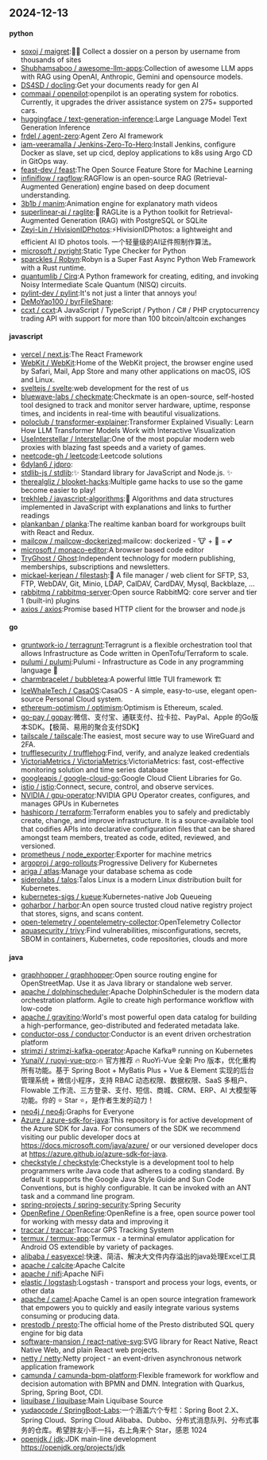 ## 2024-12-13

#### python
* [soxoj / maigret](https://github.com/soxoj/maigret):🕵️‍♂️ Collect a dossier on a person by username from thousands of sites
* [Shubhamsaboo / awesome-llm-apps](https://github.com/Shubhamsaboo/awesome-llm-apps):Collection of awesome LLM apps with RAG using OpenAI, Anthropic, Gemini and opensource models.
* [DS4SD / docling](https://github.com/DS4SD/docling):Get your documents ready for gen AI
* [commaai / openpilot](https://github.com/commaai/openpilot):openpilot is an operating system for robotics. Currently, it upgrades the driver assistance system on 275+ supported cars.
* [huggingface / text-generation-inference](https://github.com/huggingface/text-generation-inference):Large Language Model Text Generation Inference
* [frdel / agent-zero](https://github.com/frdel/agent-zero):Agent Zero AI framework
* [iam-veeramalla / Jenkins-Zero-To-Hero](https://github.com/iam-veeramalla/Jenkins-Zero-To-Hero):Install Jenkins, configure Docker as slave, set up cicd, deploy applications to k8s using Argo CD in GitOps way.
* [feast-dev / feast](https://github.com/feast-dev/feast):The Open Source Feature Store for Machine Learning
* [infiniflow / ragflow](https://github.com/infiniflow/ragflow):RAGFlow is an open-source RAG (Retrieval-Augmented Generation) engine based on deep document understanding.
* [3b1b / manim](https://github.com/3b1b/manim):Animation engine for explanatory math videos
* [superlinear-ai / raglite](https://github.com/superlinear-ai/raglite):🥤 RAGLite is a Python toolkit for Retrieval-Augmented Generation (RAG) with PostgreSQL or SQLite
* [Zeyi-Lin / HivisionIDPhotos](https://github.com/Zeyi-Lin/HivisionIDPhotos):⚡️HivisionIDPhotos: a lightweight and efficient AI ID photos tools. 一个轻量级的AI证件照制作算法。
* [microsoft / pyright](https://github.com/microsoft/pyright):Static Type Checker for Python
* [sparckles / Robyn](https://github.com/sparckles/Robyn):Robyn is a Super Fast Async Python Web Framework with a Rust runtime.
* [quantumlib / Cirq](https://github.com/quantumlib/Cirq):A Python framework for creating, editing, and invoking Noisy Intermediate Scale Quantum (NISQ) circuits.
* [pylint-dev / pylint](https://github.com/pylint-dev/pylint):It's not just a linter that annoys you!
* [DeMoYao100 / byrFileShare](https://github.com/DeMoYao100/byrFileShare):
* [ccxt / ccxt](https://github.com/ccxt/ccxt):A JavaScript / TypeScript / Python / C# / PHP cryptocurrency trading API with support for more than 100 bitcoin/altcoin exchanges

#### javascript
* [vercel / next.js](https://github.com/vercel/next.js):The React Framework
* [WebKit / WebKit](https://github.com/WebKit/WebKit):Home of the WebKit project, the browser engine used by Safari, Mail, App Store and many other applications on macOS, iOS and Linux.
* [sveltejs / svelte](https://github.com/sveltejs/svelte):web development for the rest of us
* [bluewave-labs / checkmate](https://github.com/bluewave-labs/checkmate):Checkmate is an open-source, self-hosted tool designed to track and monitor server hardware, uptime, response times, and incidents in real-time with beautiful visualizations.
* [poloclub / transformer-explainer](https://github.com/poloclub/transformer-explainer):Transformer Explained Visually: Learn How LLM Transformer Models Work with Interactive Visualization
* [UseInterstellar / Interstellar](https://github.com/UseInterstellar/Interstellar):One of the most popular modern web proxies with blazing fast speeds and a variety of games.
* [neetcode-gh / leetcode](https://github.com/neetcode-gh/leetcode):Leetcode solutions
* [6dylan6 / jdpro](https://github.com/6dylan6/jdpro):
* [stdlib-js / stdlib](https://github.com/stdlib-js/stdlib):✨ Standard library for JavaScript and Node.js. ✨
* [therealgliz / blooket-hacks](https://github.com/therealgliz/blooket-hacks):Multiple game hacks to use so the game become easier to play!
* [trekhleb / javascript-algorithms](https://github.com/trekhleb/javascript-algorithms):📝 Algorithms and data structures implemented in JavaScript with explanations and links to further readings
* [plankanban / planka](https://github.com/plankanban/planka):The realtime kanban board for workgroups built with React and Redux.
* [mailcow / mailcow-dockerized](https://github.com/mailcow/mailcow-dockerized):mailcow: dockerized - 🐮 + 🐋 = 💕
* [microsoft / monaco-editor](https://github.com/microsoft/monaco-editor):A browser based code editor
* [TryGhost / Ghost](https://github.com/TryGhost/Ghost):Independent technology for modern publishing, memberships, subscriptions and newsletters.
* [mickael-kerjean / filestash](https://github.com/mickael-kerjean/filestash):🦄 A file manager / web client for SFTP, S3, FTP, WebDAV, Git, Minio, LDAP, CalDAV, CardDAV, Mysql, Backblaze, ...
* [rabbitmq / rabbitmq-server](https://github.com/rabbitmq/rabbitmq-server):Open source RabbitMQ: core server and tier 1 (built-in) plugins
* [axios / axios](https://github.com/axios/axios):Promise based HTTP client for the browser and node.js

#### go
* [gruntwork-io / terragrunt](https://github.com/gruntwork-io/terragrunt):Terragrunt is a flexible orchestration tool that allows Infrastructure as Code written in OpenTofu/Terraform to scale.
* [pulumi / pulumi](https://github.com/pulumi/pulumi):Pulumi - Infrastructure as Code in any programming language 🚀
* [charmbracelet / bubbletea](https://github.com/charmbracelet/bubbletea):A powerful little TUI framework 🏗
* [IceWhaleTech / CasaOS](https://github.com/IceWhaleTech/CasaOS):CasaOS - A simple, easy-to-use, elegant open-source Personal Cloud system.
* [ethereum-optimism / optimism](https://github.com/ethereum-optimism/optimism):Optimism is Ethereum, scaled.
* [go-pay / gopay](https://github.com/go-pay/gopay):微信、支付宝、通联支付、拉卡拉、PayPal、Apple 的Go版本SDK。【极简、易用的聚合支付SDK】
* [tailscale / tailscale](https://github.com/tailscale/tailscale):The easiest, most secure way to use WireGuard and 2FA.
* [trufflesecurity / trufflehog](https://github.com/trufflesecurity/trufflehog):Find, verify, and analyze leaked credentials
* [VictoriaMetrics / VictoriaMetrics](https://github.com/VictoriaMetrics/VictoriaMetrics):VictoriaMetrics: fast, cost-effective monitoring solution and time series database
* [googleapis / google-cloud-go](https://github.com/googleapis/google-cloud-go):Google Cloud Client Libraries for Go.
* [istio / istio](https://github.com/istio/istio):Connect, secure, control, and observe services.
* [NVIDIA / gpu-operator](https://github.com/NVIDIA/gpu-operator):NVIDIA GPU Operator creates, configures, and manages GPUs in Kubernetes
* [hashicorp / terraform](https://github.com/hashicorp/terraform):Terraform enables you to safely and predictably create, change, and improve infrastructure. It is a source-available tool that codifies APIs into declarative configuration files that can be shared amongst team members, treated as code, edited, reviewed, and versioned.
* [prometheus / node_exporter](https://github.com/prometheus/node_exporter):Exporter for machine metrics
* [argoproj / argo-rollouts](https://github.com/argoproj/argo-rollouts):Progressive Delivery for Kubernetes
* [ariga / atlas](https://github.com/ariga/atlas):Manage your database schema as code
* [siderolabs / talos](https://github.com/siderolabs/talos):Talos Linux is a modern Linux distribution built for Kubernetes.
* [kubernetes-sigs / kueue](https://github.com/kubernetes-sigs/kueue):Kubernetes-native Job Queueing
* [goharbor / harbor](https://github.com/goharbor/harbor):An open source trusted cloud native registry project that stores, signs, and scans content.
* [open-telemetry / opentelemetry-collector](https://github.com/open-telemetry/opentelemetry-collector):OpenTelemetry Collector
* [aquasecurity / trivy](https://github.com/aquasecurity/trivy):Find vulnerabilities, misconfigurations, secrets, SBOM in containers, Kubernetes, code repositories, clouds and more

#### java
* [graphhopper / graphhopper](https://github.com/graphhopper/graphhopper):Open source routing engine for OpenStreetMap. Use it as Java library or standalone web server.
* [apache / dolphinscheduler](https://github.com/apache/dolphinscheduler):Apache DolphinScheduler is the modern data orchestration platform. Agile to create high performance workflow with low-code
* [apache / gravitino](https://github.com/apache/gravitino):World's most powerful open data catalog for building a high-performance, geo-distributed and federated metadata lake.
* [conductor-oss / conductor](https://github.com/conductor-oss/conductor):Conductor is an event driven orchestration platform
* [strimzi / strimzi-kafka-operator](https://github.com/strimzi/strimzi-kafka-operator):Apache Kafka® running on Kubernetes
* [YunaiV / ruoyi-vue-pro](https://github.com/YunaiV/ruoyi-vue-pro):🔥 官方推荐 🔥 RuoYi-Vue 全新 Pro 版本，优化重构所有功能。基于 Spring Boot + MyBatis Plus + Vue & Element 实现的后台管理系统 + 微信小程序，支持 RBAC 动态权限、数据权限、SaaS 多租户、Flowable 工作流、三方登录、支付、短信、商城、CRM、ERP、AI 大模型等功能。你的 ⭐️ Star ⭐️，是作者生发的动力！
* [neo4j / neo4j](https://github.com/neo4j/neo4j):Graphs for Everyone
* [Azure / azure-sdk-for-java](https://github.com/Azure/azure-sdk-for-java):This repository is for active development of the Azure SDK for Java. For consumers of the SDK we recommend visiting our public developer docs at https://docs.microsoft.com/java/azure/ or our versioned developer docs at https://azure.github.io/azure-sdk-for-java.
* [checkstyle / checkstyle](https://github.com/checkstyle/checkstyle):Checkstyle is a development tool to help programmers write Java code that adheres to a coding standard. By default it supports the Google Java Style Guide and Sun Code Conventions, but is highly configurable. It can be invoked with an ANT task and a command line program.
* [spring-projects / spring-security](https://github.com/spring-projects/spring-security):Spring Security
* [OpenRefine / OpenRefine](https://github.com/OpenRefine/OpenRefine):OpenRefine is a free, open source power tool for working with messy data and improving it
* [traccar / traccar](https://github.com/traccar/traccar):Traccar GPS Tracking System
* [termux / termux-app](https://github.com/termux/termux-app):Termux - a terminal emulator application for Android OS extendible by variety of packages.
* [alibaba / easyexcel](https://github.com/alibaba/easyexcel):快速、简洁、解决大文件内存溢出的java处理Excel工具
* [apache / calcite](https://github.com/apache/calcite):Apache Calcite
* [apache / nifi](https://github.com/apache/nifi):Apache NiFi
* [elastic / logstash](https://github.com/elastic/logstash):Logstash - transport and process your logs, events, or other data
* [apache / camel](https://github.com/apache/camel):Apache Camel is an open source integration framework that empowers you to quickly and easily integrate various systems consuming or producing data.
* [prestodb / presto](https://github.com/prestodb/presto):The official home of the Presto distributed SQL query engine for big data
* [software-mansion / react-native-svg](https://github.com/software-mansion/react-native-svg):SVG library for React Native, React Native Web, and plain React web projects.
* [netty / netty](https://github.com/netty/netty):Netty project - an event-driven asynchronous network application framework
* [camunda / camunda-bpm-platform](https://github.com/camunda/camunda-bpm-platform):Flexible framework for workflow and decision automation with BPMN and DMN. Integration with Quarkus, Spring, Spring Boot, CDI.
* [liquibase / liquibase](https://github.com/liquibase/liquibase):Main Liquibase Source
* [yudaocode / SpringBoot-Labs](https://github.com/yudaocode/SpringBoot-Labs):一个涵盖六个专栏：Spring Boot 2.X、Spring Cloud、Spring Cloud Alibaba、Dubbo、分布式消息队列、分布式事务的仓库。希望胖友小手一抖，右上角来个 Star，感恩 1024
* [openjdk / jdk](https://github.com/openjdk/jdk):JDK main-line development https://openjdk.org/projects/jdk
